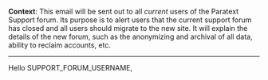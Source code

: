 **Context**:
This email will be sent out to all *current* users of the Paratext Support forum.
Its purpose is to alert users that the current support forum has closed and all users should migrate to the new site.
It will explain the details of the new forum, such as the anonymizing and archival of all data, ability to reclaim accounts, etc.

---

Hello SUPPORT_FORUM_USERNAME,

